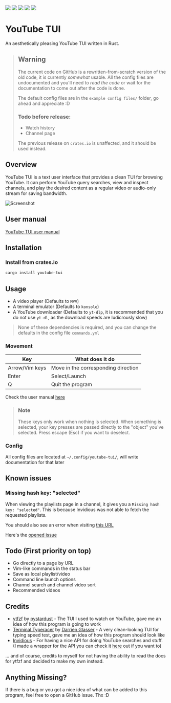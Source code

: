 ![](https://img.shields.io/github/languages/top/siriusmart/youtube-tui?label=rust)
![](https://shields.io/github/license/siriusmart/youtube-tui)
[![](https://img.shields.io/crates/d/youtube-tui?label=crates.io%20downloads)](https://crates.io/crates/youtube-tui)
[![](https://img.shields.io/crates/v/youtube-tui?label=crates.io%20version)](https://crates.io/crates/youtube-tui)
![](https://shields.io/github/stars/siriusmart/youtube-tui?style=social)

# YouTube TUI

An aesthetically pleasing YouTube TUI written in Rust.

> ## Warning
> 
> The current code on GitHub is a rewritten-from-scratch version of the old code, it is currently *somewhat* usable. All the config files are undocumented and you'll need to *read the code* or wait for the documentation to come out after the code is done.
>
> The default config files are in the `example config files/` folder, go ahead and appreciate :D
>
> ### Todo before release:
> - Watch history
> - Channel page
>
> The previous release on `crates.io` is unaffected, and it should be used instead.


## Overview
YouTube TUI is a text user interface that provides a clean TUI for browsing YouTube. It can perform YouTube query searches, view and inspect channels, and play the desired content as a regular video or audio-only stream for saving bandwidth.

![Screenshot](https://cdn.discordapp.com/attachments/906941311142219816/990684947830419526/Screenshot_20220626_192433.png)

## User manual

[YouTube TUI user manual](https://siriusmart.github.io/youtube-tui)

## Installation

### Install from crates.io

```bash
cargo install youtube-tui
```

## Usage

* A video player (Defaults to `MPV`)
* A terminal emulator (Defaults to `konsole`)
* A YouTube downloader (Defaults to `yt-dlp`, it is recommended that you do not use  `yt-dl`, as the download speeds are ludicrously slow)

> None of these dependencies is required, and you can change the defaults in the config file `commands.yml`

### Movement

|Key|What does it do|
|---|---|
|Arrow/Vim keys|Move in the corresponding direction|
|Enter|Select/Launch|
|Q|Quit the program|

Check the user manual [here](https://siriusmart.github.io/youtube-tui)

> ### Note
>
> These keys only work when nothing is selected. When something is selected, your key presses are passed directly to the "object" you've selected. Press escape (Esc) if you want to deselect.

### Config

All config files are located at `~/.config/youtube-tui/`, will write documentation for that later

## Known issues

### Missing hash key: "selected"

When viewing the playlists page in a channel, it gives you a `Missing hash key: "selected"`. This is because Invidious was not able to fetch the requested playlists.

You should also see an error when visiting [this URL](https://vid.puffyan.us/api/v1/channels/UCAkuTH35kk3W1EL9vq6dj6A/playlists)

Here's the [opened issue](https://github.com/iv-org/invidious/issues/3154)

## Todo (First priority on top)

* Go directly to a page by URL
* Vim-like commands in the status bar
* Save as local playlist/video
* Command line launch options
* Channel search and channel video sort
* Recommended videos

## Credits

* [ytfzf](https://github.com/pystardust/ytfzf) by [pystardust](https://github.com/pystardust) - The TUI I used to watch on YouTube, gave me an idea of how this program is going to work
* [Terminal Typeracer](https://gitlab.com/ttyperacer/terminal-typeracer) by [Darrien Glasser](https://gitlab.com/DarrienG) - A very clean-looking TUI for typing speed test, gave me an idea of how this program should look like
* [Invidious](https://invidious.io) - For having a nice API for doing YouTube searches and stuff. (I made a wrapper for the API you can check it [here](https://crates.io/crates/invidious) out if you want to)


... and of course, credits to myself for not having the ability to read the docs for ytfzf and decided to make my own instead. 

## Anything Missing?

If there is a bug or you got a nice idea of what can be added to this program, feel free to open a GitHub issue. Thx :D
